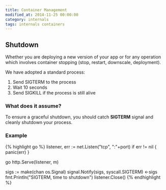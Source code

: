 ```yaml
---
title: Container Management
modified_at: 2014-11-25 00:00:00
category: internals
tags: internals containers
---
```


## Shutdown

Whether you are deploying a new version of your app or for any operation which
involves container stopping (stop, restart, downscale, deployment).

We have adopted a standard process:

1. Send SIGTERM to the process
2. Wait 10 seconds
3. Send SIGKILL if the process is still alive

### What does it assume?

To ensure a graceful shutdown, you should catch __SIGTERM__ signal and
cleanly shutdown your process.

### Example

{% highlight go %}
listener, err := net.Listen("tcp", ":"+port)
if err != nil {
  panic(err)
}

go http.Serve(listener, m)

sigs := make(chan os.Signal)
signal.Notify(sigs, syscall.SIGTERM)
<-sigs
fmt.Println("SIGTERM, time to shutdown")
listener.Close()
{% endhighlight %}
